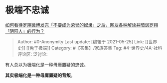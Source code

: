 # 极端不忠诚
[如何看待罗翔微博发完「不要成为荣誉的奴隶」之后，网友各种解读并暗讽罗翔「阴阳人」的行为？](https://www.zhihu.com/question/420057932/answer/1461844937)

> Author: #0-Anonymity
> Last update: [编辑于 2021-05-25]
> Link: [[世界史]] [[免于极端]]
> Category: #【答集】/家族答集
> Tag: #4-世界史/4A-社科
> 评论区:
> 泛讨论:

有人总以为极端化是一种毋庸置疑的忠诚。

**其实极端化是一种毋庸置疑的背叛**。
